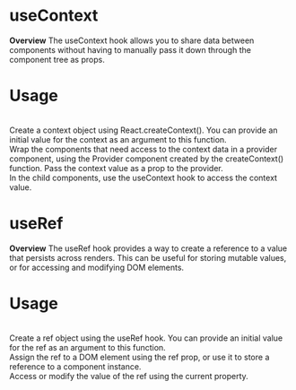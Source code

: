 # useContext
**Overview**
The useContext hook allows you to share data between components without having to manually pass it down through the component tree as props.

# Usage
<br>Create a context object using React.createContext(). You can provide an initial value for the context as an argument to this function.
<br>Wrap the components that need access to the context data in a provider component, using the Provider component created by the createContext() function. Pass the context value as a prop to the provider.
<br>In the child components, use the useContext hook to access the context value.

# useRef
**Overview**
The useRef hook provides a way to create a reference to a value that persists across renders. This can be useful for storing mutable values, or for accessing and modifying DOM elements.

# Usage
<br>Create a ref object using the useRef hook. You can provide an initial value for the ref as an argument to this function.
<br>Assign the ref to a DOM element using the ref prop, or use it to store a reference to a component instance.
<br>Access or modify the value of the ref using the current property.




